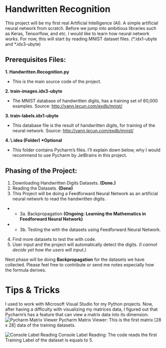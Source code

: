 # Handwritten Recognition
This project will be my first real Artificial Intelligence (AI).  A simple artificial neural network from scratch. Before we jump into ambitious libraries such as Keras, Tensorflow, and etc. I would like to learn how neural network works. For now, this will start by reading MNIST dataset files. (*.idx1-ubyte and *.idx3-ubyte)


## Prerequisites Files:
**1. Handwritten.Recognition.py</a>**
- This is the main source code of the project.

**2.	train-images.idx3-ubyte**
- The MNIST database of handwritten digits, has a training set of 60,000 examples. 
Source: http://yann.lecun.com/exdb/mnist/

**3.	train-labels.idx1-ubyte**
- This database file is the result of handwritten digits, for training of the neural network.
Source: http://yann.lecun.com/exdb/mnist/

**4. \\.idea (Folder) \*Optional**
- This folder contains Pycharm’s files. I’ll explain down below, why I would recommend to use Pycharm by JetBrains in this project.

## Phasing of the Project:
1.	Downloading Handwritten Digits Datasets. <b>(Done.)</b>
2.	Reading the Datasets. <b>(Done)</b>
3.	This Project will be doing a Feedforward Neural Network as an artificial neural network to read the handwritten digits.
 - - 3a.	Backpropagation <b>(Ongoing: Learning the Mathematics in Feedforward Neural Network)</b>
- - 3b.	Testing the with the datasets using Feedforward Neural Network.
4.	Find more datasets to test the with code.
5.	User input and the project will automatically detect the digits. <i>(I cannot decide yet how the users will input.)</i>

Next phase will be doing <b>Backpropagation</b> for the datasets we have collected. Please feel free to contribute or send me notes especially how the formula derives.

# Tips & Tricks
I used to work with Microsoft Visual Studio for my Python projects. Now, after having a difficulty with visualizing my matrices data, I figured out that Pycharm’s has a feature that can view a matrix data into its dimension.
![Pycharm Matrix Viewer](https://i.imgur.com/p8C2pLN.png)
Pycharm Matrix Viewer: This is the first matrix [28 x 28] data of the training datasets.

![Console Label Reading](https://i.imgur.com/PZaUYUx.png) Console Label Reading: The code reads the first Training Label of the dataset is equals to 5.